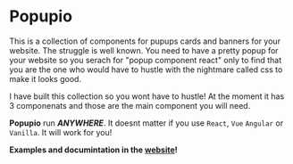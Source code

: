 # Popupio
This is a collection of components for pupups cards and banners for your website. The struggle is well known. You need to have a pretty popup for your website so you serach for "popup component react" only to find that you are the one who would have to hustle with the nightmare called css to make it looks good.

I have built this collection so you wont have to hustle! At the moment it has 3 componenats and those are the main component you will need.

**Popupio** run ***ANYWHERE***. It doesnt matter if you use `React`, `Vue` `Angular` or `Vanilla`. It will work for you!


**Examples and documintation in the [website](https://popupio.netlify.com)!**